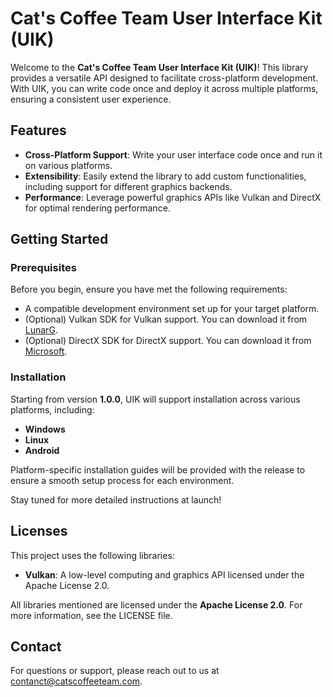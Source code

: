 # Cat's Coffee Team User Interface Kit (UIK)

Welcome to the **Cat's Coffee Team User Interface Kit (UIK)**! This library provides a versatile API designed to facilitate cross-platform development. With UIK, you can write code once and deploy it across multiple platforms, ensuring a consistent user experience.

## Features

- **Cross-Platform Support**: Write your user interface code once and run it on various platforms.
- **Extensibility**: Easily extend the library to add custom functionalities, including support for different graphics backends.
- **Performance**: Leverage powerful graphics APIs like Vulkan and DirectX for optimal rendering performance.

## Getting Started

### Prerequisites

Before you begin, ensure you have met the following requirements:

- A compatible development environment set up for your target platform.
- (Optional) Vulkan SDK for Vulkan support. You can download it from [LunarG](https://vulkan.lunarg.com/).
- (Optional) DirectX SDK for DirectX support. You can download it from [Microsoft](https://developer.microsoft.com/en-us/windows/downloads/windows-sdk/).

### Installation

Starting from version **1.0.0**, UIK will support installation across various platforms, including:

- **Windows**
- **Linux**
- **Android**

Platform-specific installation guides will be provided with the release to ensure a smooth setup process for each environment.

Stay tuned for more detailed instructions at launch!

## Licenses

This project uses the following libraries:

- **Vulkan**: A low-level computing and graphics API licensed under the Apache License 2.0.

All libraries mentioned are licensed under the **Apache License 2.0**. For more information, see the LICENSE file.

## Contact

For questions or support, please reach out to us at contanct@catscoffeeteam.com.
